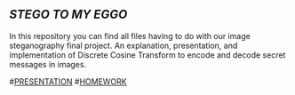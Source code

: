 ## ___STEGO TO MY EGGO___
In this repository you can find all files having to do with our image steganography final project. An explanation, presentation, and implementation of Discrete Cosine Transform to encode and decode secret messages in images.

#[PRESENTATION](https://github.com/Stuycs-K/final-project-3-khalifaa-yuditskyr/blob/main/PRESENTATION.md)
#[HOMEWORK](https://github.com/Stuycs-K/final-project-3-khalifaa-yuditskyr/blob/main/HOMEWORK.md)
